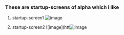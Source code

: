 ### These are startup-screens of alpha which i like

1. startup-screen1
![image](https://user-images.githubusercontent.com/53911515/179499442-19c5cbbf-e7de-4097-b9b3-4d174fb75f08.png)

2. startup-screen2
![image](htt![image](https://user-images.githubusercontent.com/53911515/179904973-d1213335-eaeb-47cb-a1bb-218b031659f2.png)
